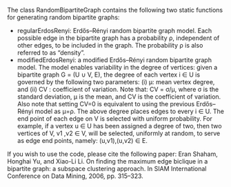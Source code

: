 
The class RandomBipartiteGraph contains the following two static functions for generating random bipartite graphs: 
* regularErdosRenyi: Erdős–Rényi random bipartite graph model.
Each possible edge in the bipartite graph has a probability ρ, independent of other edges, to be included in the graph. The probability ρ is also referred to as “density”.
* modifiedErdosRenyi: a modified Erdős–Rényi random bipartite graph model.
The model enables variability in the degree of vertices: given a bipartite graph G = (U ∪ V, E), the degree of each vertex i ∈ U is governed by the following two parameters: (i) µ: mean vertex degree, and (ii) CV : coefficient of variation. Note that: CV = σ/µ, where σ is the standard deviation, µ is the mean, and CV is the coefficient of variation. Also note that setting CV=0 is equivalent to using the previous Erdős–Rényi model as µ=ρ. The above degree places edges to every i ∈ U. The end point of each edge on V is selected with uniform probability. For example, if a vertex u ∈ U has been assigned a degree of two, then two vertices of V, v1 ,v2 ∈ V, will be selected, uniformly at random, to serve as edge end points, namely: (u,v1),(u,v2) ∈ E.


If you wish to use the code, please cite the following paper: 
Eran Shaham, Honghai Yu, and Xiao-Li Li. On finding the maximum edge biclique in a bipartite graph: a subspace clustering approach. In SIAM International Conference on Data Mining, 2006, pp. 315–323.

